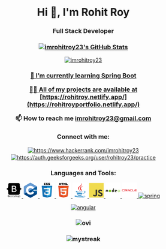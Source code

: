 
<h1 align="center">Hi 👋, I'm Rohit Roy</h1>
<h3 align="center">Full Stack Developer</h3>



 <h3 align="center"> <a href="https://awesome-github-stats.azurewebsites.net/index.html??cardType=level&theme=github&preferLogin=false">    <img  alt="imrohitroy23's GitHub Stats" src="https://awesome-github-stats.azurewebsites.net/user-stats/imrohitroy23?cardType=level&theme=github&preferLogin=false" />  </a>
 </h3>
<p align="center"> <a href="https://getbootstrap.com" target="_blank" rel="norefer
<p align="center"> <img src="https://komarev.com/ghpvc/?username=imrohitroy23&label=Profile%20views&color=0e75b6&style=flat" alt="imrohitroy23" /> </p>

<h3 align="center">
 🌱 I’m currently learning Spring Boot


 👨‍💻 All of my projects are available at [https://rohitroy.netlify.app/](https://rohitroyportfolio.netlify.app/)

 📫 How to reach me imrohitroy23@gmail.com

<h3 align="center">Connect with me:</h3>

<p align="center">
<a href="https://www.hackerrank.com/https://www.hackerrank.com/imrohitroy23" target="blank"><img align="center" src="https://raw.githubusercontent.com/rahuldkjain/github-profile-readme-generator/master/src/images/icons/Social/hackerrank.svg" alt="https://www.hackerrank.com/imrohitroy23" height="30" width="40" /></a>
<a href="https://auth.geeksforgeeks.org/user/https://auth.geeksforgeeks.org/user/rohitroy23/practice" target="blank"><img align="center" src="https://raw.githubusercontent.com/rahuldkjain/github-profile-readme-generator/master/src/images/icons/Social/geeks-for-geeks.svg" alt="https://auth.geeksforgeeks.org/user/rohitroy23/practice" height="30" width="40" /></a>
</p>

<h3 align="center">Languages and Tools:</h3>
<p align="center"> <a href="https://getbootstrap.com" target="_blank" rel="noreferrer"> <img src="https://raw.githubusercontent.com/devicons/devicon/master/icons/bootstrap/bootstrap-plain-wordmark.svg" alt="bootstrap" width="40" height="40"/> </a> <a href="https://www.w3schools.com/cpp/" target="_blank" rel="noreferrer"> <img src="https://raw.githubusercontent.com/devicons/devicon/master/icons/cplusplus/cplusplus-original.svg" alt="cplusplus" width="40" height="40"/> </a> <a href="https://www.w3schools.com/css/" target="_blank" rel="noreferrer"> <img src="https://raw.githubusercontent.com/devicons/devicon/master/icons/css3/css3-original-wordmark.svg" alt="css3" width="40" height="40"/> </a> <a href="https://www.w3.org/html/" target="_blank" rel="noreferrer"> <img src="https://raw.githubusercontent.com/devicons/devicon/master/icons/html5/html5-original-wordmark.svg" alt="html5" width="40" height="40"/> </a> <a href="https://www.java.com" target="_blank" rel="noreferrer"> <img src="https://raw.githubusercontent.com/devicons/devicon/master/icons/java/java-original.svg" alt="java" width="40" height="40"/> </a> <a href="https://developer.mozilla.org/en-US/docs/Web/JavaScript" target="_blank" rel="noreferrer"> <img src="https://raw.githubusercontent.com/devicons/devicon/master/icons/javascript/javascript-original.svg" alt="javascript" width="40" height="40"/> </a> <a href="https://nodejs.org" target="_blank" rel="noreferrer"> <img src="https://raw.githubusercontent.com/devicons/devicon/master/icons/nodejs/nodejs-original-wordmark.svg" alt="nodejs" width="40" height="40"/> </a> <a href="https://www.oracle.com/" target="_blank" rel="noreferrer"> <img src="https://raw.githubusercontent.com/devicons/devicon/master/icons/oracle/oracle-original.svg" alt="oracle" width="40" height="40"/> </a> <a href="https://spring.io/" target="_blank" rel="noreferrer"> <img src="https://www.vectorlogo.zone/logos/springio/springio-icon.svg" alt="spring" width="40" height="40"/> </a> 
<p align="center"> <a href="https://angular.io" target="_blank" rel="noreferrer"> <img src="https://angular.io/assets/images/logos/angular/angular.svg" alt="angular" width="40" height="40"/> </a> </p>
</p>

</h3>
<h3 align="center"><img src="https://github-readme-stats.vercel.app/api/top-langs?username=imrohitroy23&show_icons=true&locale=en&layout=compact&theme=chartreuse-dark" alt="ovi" />
</h3>
<h3 align="center"><img src="https://github-readme-streak-stats.herokuapp.com/?user=imrohitroy23&theme=tokyonight" alt="mystreak"/>
</h3>

